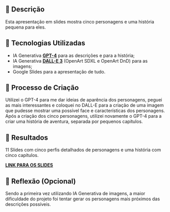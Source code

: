 ## 📒 Descrição
Esta apresentação em slides mostra cinco personagens e uma história pequena para eles.

## 🤖 Tecnologias Utilizadas
- IA Generativa **[GPT-4](https://chatgpt.com/)** para as descrições e para a história;
- IA Generativa **[DALL-E 3](https://openart.ai/)** (OpenArt SDXL e OpenArt DnD) para as imagens;
- Google Slides para a apresentação de tudo.

## 🧐 Processo de Criação
Utilizei o GPT-4 para me dar ideias de aparência dos personagens, peguei as mais interessantes e coloquei no DALL-E para a criação de uma imagem que pudesse mostrar uma possível face e características dos personagens.
Após a criação dos cinco personagens, utilizei novamente o GPT-4 para a criar uma história de aventura, separada por pequenos capítulos.

## 🚀 Resultados
11 Slides com cinco perfis detalhados de personagens e uma história com cinco capítulos.

**[LINK PARA OS SLIDES](https://docs.google.com/presentation/d/1f3YAfFji9YugNJrr1da_5HWrOv4s-aPjnLw-xWHv_kc/edit?usp=sharing)**

## 💭 Reflexão (Opcional)
Sendo a primeira vez utilizando IA Generativa de imagens, a maior dificuldade do projeto foi tentar gerar os personagens mais próximos das descrições possíveis.
